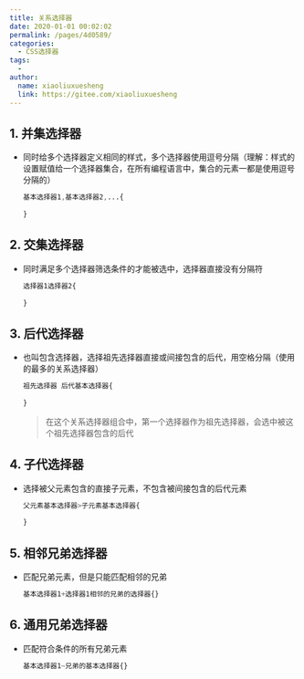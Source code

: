 ```yaml
---
title: 关系选择器
date: 2020-01-01 00:02:02
permalink: /pages/4d0589/
categories:
  - CSS选择器
tags:
  - 
author: 
  name: xiaoliuxuesheng
  link: https://gitee.com/xiaoliuxuesheng
---
```


## 1. 并集选择器

- 同时给多个选择器定义相同的样式，多个选择器使用逗号分隔（理解：样式的设置赋值给一个选择器集合，在所有编程语言中，集合的元素一都是使用逗号分隔的）

  ```css
  基本选择器1,基本选择器2,...{
      
  }
  ```

## 2. 交集选择器

- 同时满足多个选择器筛选条件的才能被选中，选择器直接没有分隔符

  ```css
  选择器1选择器2{
      
  }
  ```

## 3. 后代选择器

- 也叫包含选择器，选择祖先选择器直接或间接包含的后代，用空格分隔（使用的最多的关系选择器）

  ```css
  祖先选择器 后代基本选择器{
      
  }
  ```

  > 在这个关系选择器组合中，第一个选择器作为祖先选择器，会选中被这个祖先选择器包含的后代

## 4. 子代选择器

- 选择被父元素包含的直接子元素，不包含被间接包含的后代元素

  ```css
  父元素基本选择器>子元素基本选择器{
      
  }
  ```

## 5. 相邻兄弟选择器

- 匹配兄弟元素，但是只能匹配相邻的兄弟

  ```css
  基本选择器1+选择器1相邻的兄弟的选择器{}
  ```

## 6. 通用兄弟选择器

- 匹配符合条件的所有兄弟元素

  ```css
  基本选择器1~兄弟的基本选择器{}
  ```

  
